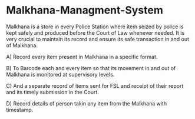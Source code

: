 # Malkhana-Managment-System

Malkhana is a store in every Police Station where item seized by police is kept safely and
produced before the Court of Law whenever needed. It is very crucial to maintain its
record and ensure its safe transaction in and out of Malkhana.


A) Record every item present in Malkhana in a specific format.

B) To Barcode each and every item so that its movement in and out of Malkhana is
monitored at supervisory levels.

C) And a separate record of items sent for FSL and receipt of their report and its timely
submission in the Court.

D) Record details of person takin any item from the Malkhana with timestamp.


